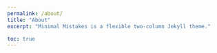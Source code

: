 ```yaml
---
permalink: /about/
title: "About"
excerpt: "Minimal Mistakes is a flexible two-column Jekyll theme."

toc: true
---
```

